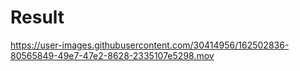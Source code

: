 <h1>Result</h1>

https://user-images.githubusercontent.com/30414956/162502836-80565849-49e7-47e2-8628-2335107e5298.mov




